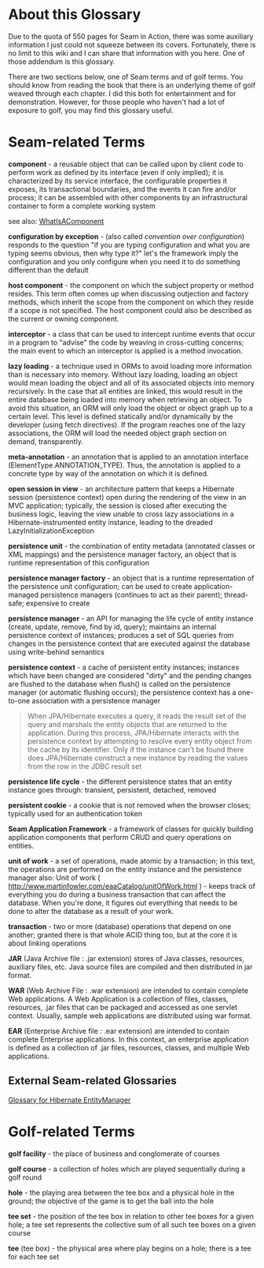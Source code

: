 # About this Glossary #

Due to the quota of 550 pages for Seam in Action, there was some auxiliary information I just could not squeeze between its covers. Fortunately, there is no limit to this wiki and I can share that information with you here. One of those addendum is this glossary.

There are two sections below, one of Seam terms and of golf terms. You should know from reading the book that there is an underlying theme of golf weaved through each chapter. I did this both for entertainment and for demonstration. However, for those people who haven't had a lot of exposure to golf, you may find this glossary useful.

# Seam-related Terms #

**component** - a reusable object that can be called upon by client code to perform work as defined by its interface (even if only implied); it is characterized by its service interface, the configurable properties it exposes, its transactional boundaries, and the events it can fire and/or process; it can be assembled with other components by an infrastructural container to form a complete working system

see also: [WhatIsAComponent](WhatIsAComponent.md)

**configuration by exception** - (also called _convention over configuration_) responds to the question "if you are typing configuration and what you are typing seems obvious, then why type it?" let's the framework imply the configuration and you only configure when you need it to do something different than the default

**host component** - the component on which the subject property or method resides. This term often comes up when discussing outjection and factory methods, which inherit the scope from the component on which they reside if a scope is not specified. The host component could also be described as the current or owning component.

**interceptor** - a class that can be used to intercept runtime events that occur in a program to "advise" the code by weaving in cross-cutting concerns; the main event to which an interceptor is applied is a method invocation.

**lazy loading** - a technique used in ORMs to avoid loading more information than is necessary into memory. Without lazy loading, loading an object would mean loading the object and all of its associated objects into memory recursively. In the case that all entities are linked, this would result in the entire database being loaded into memory when retrieving an object. To avoid this situation, an ORM will only load the object or object graph up to a certain level. This level is defined statically and/or dynamically by the developer (using fetch directives). If the program reaches one of the lazy associations, the ORM will load the needed object graph section on demand, transparently.

**meta-annotation** - an annotation that is applied to an annotation interface (ElementType.ANNOTATION\_TYPE). Thus, the annotation is applied to a concrete type by way of the annotation on which it is defined.

**open session in view** - an architecture pattern that keeps a Hibernate session (persistence context) open during the rendering of the view in an MVC application; typically, the session is closed after executing the business logic, leaving the view unable to cross lazy associations in a Hibernate-instrumented entity instance, leading to the dreaded LazyInitializationException

**persistence unit** - the combination of entity metadata (annotated classes or XML mappings) and the persistence manager factory, an object that is runtime representation of this configuration

**persistence manager factory** - an object that is a runtime representation of the persistence unit configuration; can be used to create application-managed persistence managers (continues to act as their parent); thread-safe; expensive to create

**persistence manager** - an API for managing the life cycle of entity instance (create, update, remove, find by id, query); maintains an internal persistence context of instances; produces a set of SQL queries from changes in the persistence context that are executed against the database using write-behind semantics

**persistence context** - a cache of persistent entity instances; instances which have been changed are considered "dirty" and the pending changes are flushed to the database when flush() is called on the persistence manager (or automatic flushing occurs); the persistence context has a one-to-one association with a persistence manager

> When JPA/Hibernate executes a query, it reads the result set of the query and marshals the entity objects that are returned to the application. During this process, JPA/Hibernate interacts with the persistence context by attempting to resolve every entity object from the cache by its identifier. Only if the instance can't be found there does JPA/Hibernate construct a new instance by reading the values from the row in the JDBC result set

**persistence life cycle** - the different persistence states that an entity instance goes through: transient, persistent, detached, removed

**persistent cookie** - a cookie that is not removed when the browser closes; typically used for an authentication token

**Seam Application Framework** - a framework of classes for quickly building application components that perform CRUD and query operations on entities.

**unit of work** - a set of operations, made atomic by a transaction; in this text, the operations are performed on the entity instance and the persistence manager
also: Unit of work ( http://www.martinfowler.com/eaaCatalog/unitOfWork.html ) - keeps track of everything you do during a business transaction that can affect the database. When you're done, it figures out everything that needs to be done to alter the database as a result of your work.

**transaction** - two or more (database) operations that depend on one another; granted there is that whole ACID thing too, but at the core it is about linking operations

**JAR** (Java Archive file : .jar extension) stores of Java classes, resources, auxiliary files, etc. Java source files are compiled and then distributed in jar format.

**WAR** (Web Archive File : .war extension) are intended to contain complete Web applications. A Web Application is a collection of files, classes, resources, .jar files that can be packaged and accessed as one servlet context. Usually, sample web applications are distributed using war format.

**EAR** (Enterprise Archive file : .ear extension) are intended to contain complete Enterprise applications. In this context, an enterprise application is defined as a collection of .jar files, resources, classes, and multiple Web applications.

## External Seam-related Glossaries ##

[Glossary for Hibernate EntityManager](http://www.hibernate.org/hib_docs/entitymanager/reference/en/html/architecture.html)

# Golf-related Terms #

**golf facility** - the place of business and conglomerate of courses

**golf course** - a collection of holes which are played sequentially during a golf round

**hole** - the playing area between the tee box and a physical hole in the ground; the objective of the game is to get the ball into the hole

**tee set** - the position of the tee box in relation to other tee boxes for a given hole; a tee set represents the collective sum of all such tee boxes on a given course

**tee** (tee box) - the physical area where play begins on a hole; there is a tee for each tee set